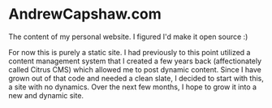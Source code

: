 AndrewCapshaw.com
==================

The content of my personal website. I figured I'd make it open source :)

For now this is purely a static site. I had previously to this point utilized a content management system that I created a few years back (affectionately called Citrus CMS) which allowed me to post dynamic content. Since I have grown out of that code and needed a clean slate, I decided to start with this, a site with no dynamics. Over the next few months, I hope to grow it into a new and dynamic site. 